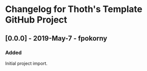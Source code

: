 # Changelog for Thoth's Template GitHub Project

## [0.0.0] - 2019-May-7 - fpokorny

### Added

Initial project import.
